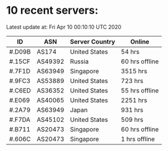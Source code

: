 # 10 recent servers:

Latest update at: Fri Apr 10 00:10:10 UTC 2020

| ID | ASN | Server Country | Online |
| -- | --- | -------------- | ------ |
| #.D09B | AS174 | United States | 54 hrs |
| #.15CF | AS49392 | Russia | 60 hrs offline |
| #.7F1D | AS63949 | Singapore | 3515 hrs |
| #.9FC3 | AS53889 | United States | 723 hrs |
| #.C6ED | AS36352 | United States | 55 hrs offline |
| #.E069 | AS40065 | United States | 2251 hrs |
| #.2A79 | AS63949 | Japan | 931 hrs |
| #.F7DA | AS45102 | United States | 509 hrs |
| #.B711 | AS20473 | Singapore | 60 hrs offline |
| #.606C | AS20473 | Singapore | 1 hrs offline |

